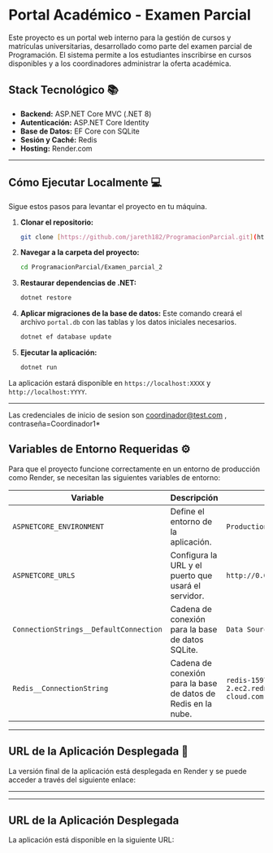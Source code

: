 # Portal Académico - Examen Parcial

Este proyecto es un portal web interno para la gestión de cursos y matrículas universitarias, desarrollado como parte del examen parcial de Programación. El sistema permite a los estudiantes inscribirse en cursos disponibles y a los coordinadores administrar la oferta académica.

## Stack Tecnológico 📚

* **Backend:** ASP.NET Core MVC (.NET 8)
* **Autenticación:** ASP.NET Core Identity
* **Base de Datos:** EF Core con SQLite
* **Sesión y Caché:** Redis
* **Hosting:** Render.com

---

## Cómo Ejecutar Localmente 💻

Sigue estos pasos para levantar el proyecto en tu máquina.

1.  **Clonar el repositorio:**
    ```bash
    git clone [https://github.com/jareth182/ProgramacionParcial.git](https://github.com/jareth182/ProgramacionParcial.git)
    ```
2.  **Navegar a la carpeta del proyecto:**
    ```bash
    cd ProgramacionParcial/Examen_parcial_2
    ```
3.  **Restaurar dependencias de .NET:**
    ```bash
    dotnet restore
    ```
4.  **Aplicar migraciones de la base de datos:**
    Este comando creará el archivo `portal.db` con las tablas y los datos iniciales necesarios.
    ```bash
    dotnet ef database update
    ```
5.  **Ejecutar la aplicación:**
    ```bash
    dotnet run
    ```
La aplicación estará disponible en `https://localhost:XXXX` y `http://localhost:YYYY`.

---
Las credenciales de inicio de sesion son coordinador@test.com , contraseña=Coordinador1*
## Variables de Entorno Requeridas ⚙️

Para que el proyecto funcione correctamente en un entorno de producción como Render, se necesitan las siguientes variables de entorno:

| Variable                            | Descripción                                                 | Ejemplo                                                         |
| ----------------------------------- | ----------------------------------------------------------- | --------------------------------------------------------------- |
| `ASPNETCORE_ENVIRONMENT`            | Define el entorno de la aplicación.                         | `Production`                                                    |
| `ASPNETCORE_URLS`                   | Configura la URL y el puerto que usará el servidor.         | `http://0.0.0.0:${PORT}`                                        |
| `ConnectionStrings__DefaultConnection` | Cadena de conexión para la base de datos SQLite.          | `Data Source=portal.db`                                         |
| `Redis__ConnectionString`             | Cadena de conexión para la base de datos de Redis en la nube. | `redis-15979.c82.us-east-1-2.ec2.redns.redis-cloud.com:15979,password=XXX` |

---

## URL de la Aplicación Desplegada 🚀

La versión final de la aplicación está desplegada en Render y se puede acceder a través del siguiente enlace:

****

---

## URL de la Aplicación Desplegada

La aplicación está disponible en la siguiente URL:
